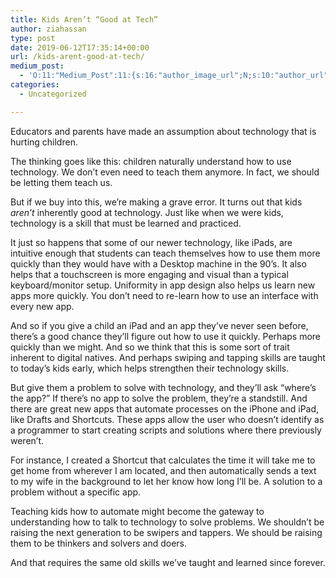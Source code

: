 ```yaml
---
title: Kids Aren’t “Good at Tech”
author: ziahassan
type: post
date: 2019-06-12T17:35:14+00:00
url: /kids-arent-good-at-tech/
medium_post:
  - 'O:11:"Medium_Post":11:{s:16:"author_image_url";N;s:10:"author_url";N;s:11:"byline_name";N;s:12:"byline_email";N;s:10:"cross_link";N;s:2:"id";N;s:21:"follower_notification";N;s:7:"license";N;s:14:"publication_id";N;s:6:"status";N;s:3:"url";N;}'
categories:
  - Uncategorized

---
```

Educators and parents have made an assumption about technology that is hurting children. 

The thinking goes like this: children naturally understand how to use technology. We don&#8217;t even need to teach them anymore. In fact, we should be letting them teach us.

But if we buy into this, we&#8217;re making a grave error. It turns out that kids _aren&#8217;t_ inherently good at technology. Just like when we were kids, technology is a skill that must be learned and practiced.

It just so happens that some of our newer technology, like iPads, are intuitive enough that students can teach themselves how to use them more quickly than they would have with a Desktop machine in the 90&#8217;s. It also helps that a touchscreen is more engaging and visual than a typical keyboard/monitor setup. Uniformity in app design also helps us learn new apps more quickly. You don&#8217;t need to re-learn how to use an interface with every new app.

And so if you give a child an iPad and an app they&#8217;ve never seen before, there&#8217;s a good chance they&#8217;ll figure out how to use it quickly. Perhaps more quickly than we might. And so we think that this is some sort of trait inherent to digital natives. And perhaps swiping and tapping skills are taught to today&#8217;s kids early, which helps strengthen their technology skills.

But give them a problem to solve with technology, and they&#8217;ll ask &#8220;where&#8217;s the app?&#8221; If there&#8217;s no app to solve the problem, they&#8217;re a standstill. And there are great new apps that automate processes on the iPhone and iPad, like Drafts and Shortcuts. These apps allow the user who doesn&#8217;t identify as a programmer to start creating scripts and solutions where there previously weren&#8217;t. 

For instance, I created a Shortcut that calculates the time it will take me to get home from wherever I am located, and then automatically sends a text to my wife in the background to let her know how long I&#8217;ll be. A solution to a problem without a specific app.

Teaching kids how to automate might become the gateway to understanding how to talk to technology to solve problems. We shouldn&#8217;t be raising the next generation to be swipers and tappers. We should be raising them to be thinkers and solvers and doers.

And that requires the same old skills we&#8217;ve taught and learned since forever.